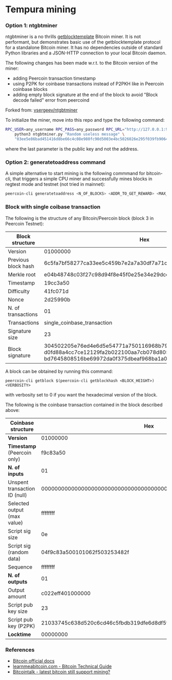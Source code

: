 # Tempura mining

### Option 1: ntgbtminer

ntgbtminer is a no thrills
[getblocktemplate](https://en.bitcoin.it/wiki/Getblocktemplate) Bitcoin miner.
It is not performant, but demonstrates basic use of the getblocktemplate
protocol for a standalone Bitcoin miner. It has no dependencies outside of
standard Python libraries and a JSON-HTTP connection to your local Bitcoin
daemon.

The following changes has been made w.r.t. to the Bitcoin version of the miner:

* adding Peercoin transaction timestamp
* using P2PK for coinbase transactions instead of P2PKH like in Peercoin coinbase blocks
* adding empty block signature at the end of the block to avoid "Block decode failed" error from peercoind

Forked from: [vsergeev/ntgbtminer](https://github.com/vsergeev/ntgbtminer.git)

To initialize the miner, move into this repo and type the following command:

```sh
RPC_USER=any_username RPC_PASS=any_password RPC_URL="http://127.0.0.1:9904" \
    python3 ntgbtminer.py "Random useless message" \
    "03ee5e86bad451416d8be66c4c08e980fc90d5003e4bc5026026e295f039fb9064"
```

where the last parameter is the public key and not the address.

### Option 2: generatetoaddress command

A simple alternative to start mining is the following commmand for bitcoin-cli, that triggers a simple CPU miner and successfully mines blocks in regtest mode and testnet (not tried in mainnet):

```sh
peercoin-cli generatetoaddress <N_OF_BLOCKS> <ADDR_TO_GET_REWARD> <MAX_TRIES>
```

### Block with single coibase transaction

The following is the structure of any Bitcoin/Peercoin block (block 3 in Peercoin Testnet):

Block structure | Hex | Bytes
------- | --------- | ------
Version | 01000000 | 4
Previous block hash | 6c5fa7bf58277ca33ee5c459b7e2a7a30df7a71c0f54b2c96931861205000000 | 32
Merkle root | e04b48748c03f27c98d94f8e45f0e25e34e29dce8feaf4cdb15b5472f042e850 | 32
Timestamp | 19cc3a50 | 4
Difficulty | 41fc071d | 4
Nonce | 2d25990b | 4
N. of transactions | 01 | needed
Transactions | single_coinbase_transaction | needed
Signature size | 23 | needed
Block signature | 304502205e76ed4e6d5e54771a750116968b79bc390d55af04 d0fd88a4cc7ce12129fa2b022100aa7cb078d805bfa8ac7563a5 bd7645808516be69972da0f375dbeaf968ba1a09 | needed


A block can be obtained by running this command: 

```
peercoin-cli getblock $(peercoin-cli getblockhash <BLOCK_HEIGHT>) <VERBOSITY>
```

with verbosity set to 0 if you want the hexadecimal version of the block.

The following is the coinbase transaction contained in the block described above:

Coinbase structure | Hex | Bytes
------- | --------- | ------
**Version** | 01000000 | 4
**Timestamp** (Peercoin only) | f9c83a50 | 4
**N. of inputs** | 01 | needed
Unspent transaction ID (null) | 0000000000000000000000000000000000000000000000000000000000000000 | 32
Selected output (max value) | ffffffff | 4
Script sig size | 0e | needed
Script sig (random data) | 04f9c83a500101062f503253482f | needed
Sequence | ffffffff | 4
**N. of outputs** | 01 | needed
Output amount | c022eff401000000 | 8
Script pub key size | 23 | needed
Script pub key (P2PK) | 21033745c638d520c6cd46c5fbdb319dfe6d8df5f83431d8b3997f7b097bfdfae2eeac | needed
**Locktime** | 00000000 | 4


### References

* [Bitcoin official docs](https://developer.bitcoin.org/reference/index.html)
* [learnmeabitcoin.com - Bitcoin Technical Guide](https://learnmeabitcoin.com/technical/)
* [Bitcointalk - latest bitcoin still support mining?](https://bitcointalk.org/index.php?topic=5227792.0&utm_source=pocket_mylist)


